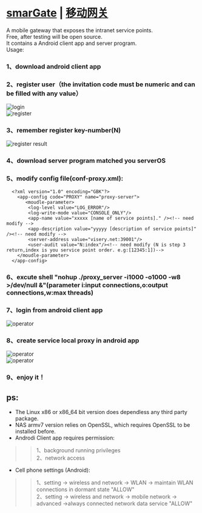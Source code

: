 # [smarGate]() | [移动网关](https://github.com/lazy-luo/smarGate/readme.cn.md)

A mobile gateway that exposes the intranet service points. <br>
Free, after testing will be open source. <br>
It contains a Android client app and server program.<br>
Usage:<br>
### 1、download android client app<br>
### 2、register user（the invitation code must be numeric and can be filled with any value）<br>
![login](https://github.com/lazy-luo/smarGate/blob/master/res/login.png)<br>
![register](https://github.com/lazy-luo/smarGate/blob/master/res/register.png)<br>
### 3、remember register key-number(N)<br>
![register result](https://github.com/lazy-luo/smarGate/blob/master/res/registerok.png)<br>
### 4、download server program matched you serverOS<br>
### 5、modify config file(conf-proxy.xml):<br>
```
  <?xml version="1.0" encoding="GBK"?>
    <app-config code="PROXY" name="proxy-server">
       <moudle-parameter>
        <log-level value="LOG_ERROR"/>
        <log-write-mode value="CONSOLE_ONLY"/>
        <app-name value="xxxxx [name of service points]." /><!-- need modify -->
        <app-description value="yyyyy [description of service points]" /><!-- need modify -->
        <server-address value="visery.net:39001"/>
        <user-audit value="N:index"/><!-- need modify (N is step 3 return,index is you service point order. e.g:[12345:1])-->
    </moudle-parameter>
  </app-config>
```
### 6、excute shell "nohup ./proxy_server -i1000 -o1000 -w8 >/dev/null &"(parameter i:input connections,o:output connections,w:max threads)<br>
### 7、login from android client app<br>
![operator](https://github.com/lazy-luo/smarGate/blob/master/res/oper1.png)<br>
### 8、create service local proxy in android app<br>
![operator](https://github.com/lazy-luo/smarGate/blob/master/res/oper2.png)<br>
![operator](https://github.com/lazy-luo/smarGate/blob/master/res/oper3.png)<br>
### 9、enjoy it！<br>
## ps:<br>
* The Linux x86 or x86_64 bit version does dependless any third party package.<br>
* NAS armv7 version relies on OpenSSL, which requires OpenSSL to be installed before.<br>
* Androdi Client app requires permission:<br>
>> 1、background running privileges<br>
>> 2、network access<br>
* Cell phone settings (Android):<br>
>> 1、setting -> wireless and network -> WLAN -> maintain WLAN connections in dormant state  "ALLOW"<br>
>> 2、setting -> wireless and network -> mobile network -> advanced ->always connected network data service "ALLOW"<br>


